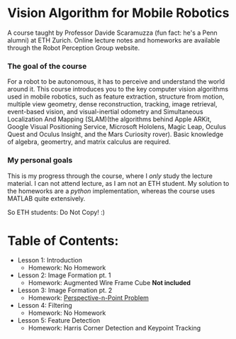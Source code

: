 # Vision Algorithm for Mobile Robotics 
A course taught by Professor Davide Scaramuzza (fun fact: he's a Penn alumni) at ETH Zurich. Online lecture notes and homeworks are available through the Robot Perception Group website. 

### The goal of the course 
For a robot to be autonomous, it has to perceive and understand the world around it. This course introduces you to the key computer vision algorithms used in mobile robotics, such as feature extraction, structure from motion, multiple view geometry, dense reconstruction, tracking, image retrieval, event-based vision, and visual-inertial odometry and Simultaneous Localization And Mapping (SLAM)(the algorithms behind Apple ARKit, Google Visual Positioning Service, Microsoft Hololens, Magic Leap, Oculus Quest and Oculus Insight, and the Mars Curiosity rover). Basic knowledge of algebra, geomertry, and matrix calculus are required.

### My personal goals 
This is my progress through the course, where I *only* study the lecture material. I can not attend lecture, as I am not an ETH student. My solution to the homeworks are a *python* implementation, whereas the course uses MATLAB quite extensively. 

So ETH students: Do Not Copy! :) 

# Table of Contents:
 - Lesson 1: Introduction 
    * Homework: No Homework 
 - Lesson 2: Image Formation pt. 1
    * Homework: Augmented Wire Frame Cube **Not included** 
 - Lesson 3: Image Formation pt. 2 
    * Homework: [Perspective-n-Point Problem](https://github.com/anthonyn2121/vision_algorithms/tree/master/Homework%203) 
 - Lesson 4: Filtering 
    * Homework: No Homework 
 - Lesson 5: Feature Detection 
    * Homework: Harris Corner Detection and Keypoint Tracking 
